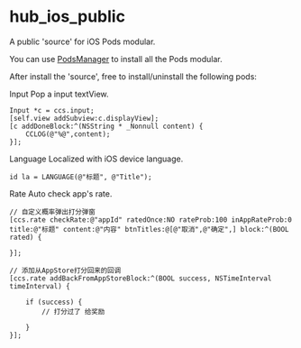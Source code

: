 # hub_ios_public

A public 'source' for iOS Pods modular.   

You can use [PodsManager](https://github.com/gwh111/PodsManager) to install all the Pods modular.  

After install the 'source', free to install/uninstall the following pods:  

Input
Pop a input textView.
```
Input *c = ccs.input;
[self.view addSubview:c.displayView];
[c addDoneBlock:^(NSString * _Nonnull content) {
    CCLOG(@"%@",content);
}];
```

Language
Localized with iOS device language.
```
id la = LANGUAGE(@"标题", @"Title");
```

Rate
Auto check app's rate. 
```
// 自定义概率弹出打分弹窗
[ccs.rate checkRate:@"appId" ratedOnce:NO rateProb:100 inAppRateProb:0 title:@"标题" content:@"内容" btnTitles:@[@"取消",@"确定",] block:^(BOOL rated) {
    
}];

// 添加从AppStore打分回来的回调
[ccs.rate addBackFromAppStoreBlock:^(BOOL success, NSTimeInterval timeInterval) {
    
    if (success) {
        // 打分过了 给奖励
        
    }
}];
```
